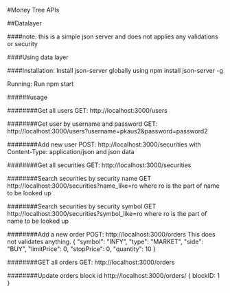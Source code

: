 #Money Tree APIs

##Datalayer

####note: this is a simple json server and does not applies any validations or security

####Using data layer

####Installation:
Install json-server globally using
npm install json-server -g

Running:
Run npm start

######usage

########Get all users 
GET: http://localhost:3000/users

########Get user by username and password
GET: http://localhost:3000/users?username=pkaus2&password=password2

########Add new user
POST: http://localhost:3000/securities
with Content-Type: application/json and json data

########Get all securities
GET: http://localhost:3000/securities

########Search securities by security name
GET http://localhost:3000/securities?name_like=ro where ro is the part of name to be looked up

########Search securities by security symbol
GET http://localhost:3000/securities?symbol_like=ro where ro is the part of name to be looked up

########Add a new order
POST: http://localhost:3000/orders
This does not validates anything.
{
	"symbol": "INFY",
	"type": "MARKET",
	"side": "BUY",
	"limitPrice": 0,
	"stopPrice": 0,
	"quantity": 10
}

########GET all orders
GET: http://localhost:3000/orders

########Update orders block id
http://localhost:3000/orders/<orderID>
{
    blockID: 1
}





